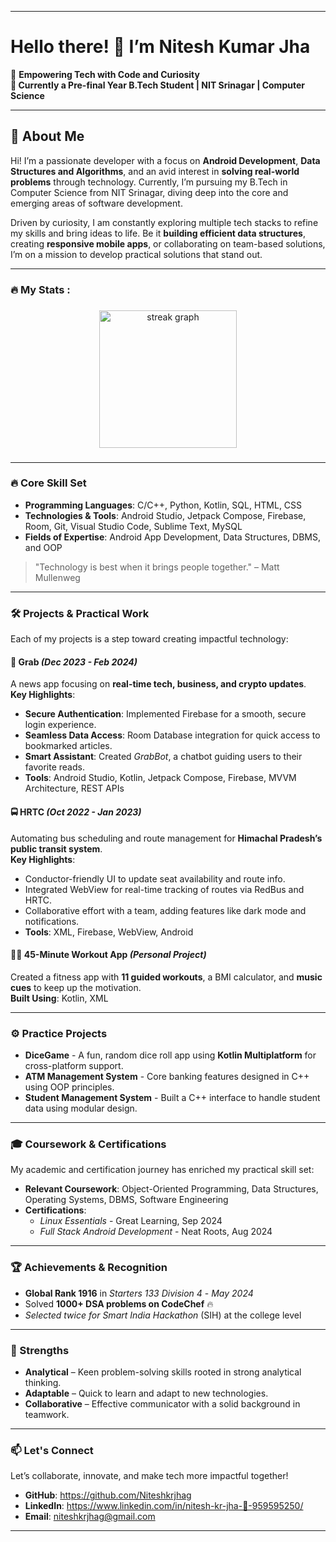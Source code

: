 
---

# Hello there! 👋 I’m Nitesh Kumar Jha

🚀 **Empowering Tech with Code and Curiosity**  
**📍 Currently a Pre-final Year B.Tech Student | NIT Srinagar | Computer Science**

---

## 📘 About Me

Hi! I’m a passionate developer with a focus on **Android Development**, **Data Structures and Algorithms**, and an avid interest in **solving real-world problems** through technology. Currently, I’m pursuing my B.Tech in Computer Science from NIT Srinagar, diving deep into the core and emerging areas of software development.

Driven by curiosity, I am constantly exploring multiple tech stacks to refine my skills and bring ideas to life. Be it **building efficient data structures**, creating **responsive mobile apps**, or collaborating on team-based solutions, I’m on a mission to develop practical solutions that stand out.

---

<h3 align="left">🔥   My Stats :</h3>

###

<div align="center">
  <img src="https://streak-stats.demolab.com?user=niteshkrjhag&locale=en&mode=daily&theme=dark&hide_border=false&border_radius=5&order=3" height="220" alt="streak graph"  />
</div>

###

---

### 🔥 Core Skill Set

- **Programming Languages**: C/C++, Python, Kotlin, SQL, HTML, CSS  
- **Technologies & Tools**: Android Studio, Jetpack Compose, Firebase, Room, Git, Visual Studio Code, Sublime Text, MySQL  
- **Fields of Expertise**: Android App Development, Data Structures, DBMS, and OOP  

> "Technology is best when it brings people together." – Matt Mullenweg

---

### 🛠️ Projects & Practical Work

Each of my projects is a step toward creating impactful technology:

#### **📱 Grab** *(Dec 2023 - Feb 2024)*  
A news app focusing on **real-time tech, business, and crypto updates**.  
**Key Highlights**:
- **Secure Authentication**: Implemented Firebase for a smooth, secure login experience.
- **Seamless Data Access**: Room Database integration for quick access to bookmarked articles.
- **Smart Assistant**: Created *GrabBot*, a chatbot guiding users to their favorite reads.
- **Tools**: Android Studio, Kotlin, Jetpack Compose, Firebase, MVVM Architecture, REST APIs

#### **🚍 HRTC** *(Oct 2022 - Jan 2023)*  
Automating bus scheduling and route management for **Himachal Pradesh’s public transit system**.  
**Key Highlights**:
- Conductor-friendly UI to update seat availability and route info.
- Integrated WebView for real-time tracking of routes via RedBus and HRTC.
- Collaborative effort with a team, adding features like dark mode and notifications.
- **Tools**: XML, Firebase, WebView, Android

#### **🏋️‍♂️ 45-Minute Workout App** *(Personal Project)*  
Created a fitness app with **11 guided workouts**, a BMI calculator, and **music cues** to keep up the motivation.  
**Built Using**: Kotlin, XML

---

### ⚙️ Practice Projects

- **DiceGame** - A fun, random dice roll app using **Kotlin Multiplatform** for cross-platform support.
- **ATM Management System** - Core banking features designed in C++ using OOP principles.
- **Student Management System** - Built a C++ interface to handle student data using modular design.

---

### 🎓 Coursework & Certifications

My academic and certification journey has enriched my practical skill set:
- **Relevant Coursework**: Object-Oriented Programming, Data Structures, Operating Systems, DBMS, Software Engineering
- **Certifications**:
  - *Linux Essentials* - Great Learning, Sep 2024
  - *Full Stack Android Development* - Neat Roots, Aug 2024

---

### 🏆 Achievements & Recognition

- **Global Rank 1916** in *Starters 133 Division 4* - *May 2024*
- Solved **1000+ DSA problems on CodeChef** 🔥
- *Selected twice for Smart India Hackathon* (SIH) at the college level

---

### 🌱 Strengths

- **Analytical** – Keen problem-solving skills rooted in strong analytical thinking.
- **Adaptable** – Quick to learn and adapt to new technologies.
- **Collaborative** – Effective communicator with a solid background in teamwork.

---

### 📫 Let's Connect

Let’s collaborate, innovate, and make tech more impactful together!  
- **GitHub**: https://github.com/Niteshkrjhag
- **LinkedIn**: https://www.linkedin.com/in/nitesh-kr-jha-🏹-959595250/
- **Email**: niteshkrjhag@gmail.com


---

